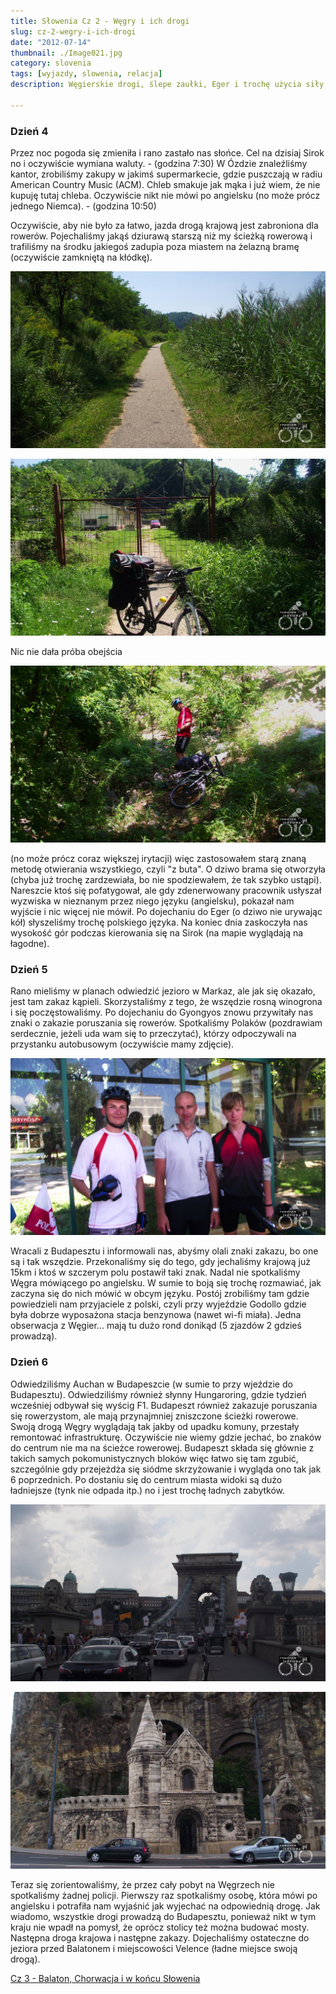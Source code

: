 ```yaml
---
title: Słowenia Cz 2 - Węgry i ich drogi
slug: cz-2-wegry-i-ich-drogi
date: "2012-07-14"
thumbnail: ./Image021.jpg
category: slovenia
tags: [wyjazdy, slowenia, relacja]
description: Węgierskie drogi, ślepe zaułki, Eger i trochę użycia siły, czyli droga przez Węgry

---
```


### Dzień 4
Przez noc pogoda się zmieniła i rano zastało nas słońce. Cel na dzisiaj Sirok no i oczywiście wymiana waluty. - (godzina 7:30)
W Ózdzie znaleźliśmy kantor, zrobiliśmy zakupy w jakimś supermarkecie, gdzie puszczają w radiu American Country Music (ACM). Chleb smakuje jak mąka i już wiem, że nie kupuję tutaj chleba. Oczywiście nikt nie mówi po angielsku (no może prócz jednego Niemca). - (godzina 10:50)

Oczywiście, aby nie było za łatwo, jazda drogą krajową jest zabroniona dla rowerów. Pojechaliśmy jakąś dziurawą starszą niż my ścieżką rowerową i trafiliśmy na środku jakiegoś zadupia poza miastem na żelazną bramę (oczywiście zamkniętą na kłódkę). 

![image](./Image021.jpg)

![image](./Image023.jpg)

Nic nie dała próba obejścia 

![image](./Image022.jpg)

(no może prócz coraz większej irytacji) więc zastosowałem starą znaną metodę otwierania wszystkiego, czyli "z buta". O dziwo brama się otworzyła (chyba już trochę zardzewiała, bo nie spodziewałem, że tak szybko ustąpi). Nareszcie ktoś się pofatygował, ale gdy zdenerwowany pracownik usłyszał wyzwiska w nieznanym przez niego języku (angielsku), pokazał nam wyjście i nic więcej nie mówił. Po dojechaniu do Eger (o dziwo nie urywając kół) słyszeliśmy trochę polskiego języka. Na koniec dnia zaskoczyła nas wysokość gór podczas kierowania się na Sirok (na mapie wyglądają na łagodne).

### Dzień 5
Rano mieliśmy w planach odwiedzić jezioro w Markaz, ale jak się okazało, jest tam zakaz kąpieli. Skorzystaliśmy z tego, że wszędzie rosną winogrona i się poczęstowaliśmy. Po dojechaniu do Gyongyos znowu przywitały nas znaki o zakazie poruszania się rowerów. Spotkaliśmy Polaków (pozdrawiam serdecznie, jeżeli uda wam się to przeczytać), którzy odpoczywali na przystanku autobusowym (oczywiście mamy zdjęcie).

![image](./Image024.jpg)

Wracali z Budapesztu i informowali nas, abyśmy olali znaki zakazu, bo one są i tak wszędzie. Przekonaliśmy się do tego, gdy jechaliśmy krajową już 15km i ktoś w szczerym polu postawił taki znak. Nadal nie spotkaliśmy Węgra mówiącego po angielsku. W sumie to boją się trochę rozmawiać, jak zaczyna się do nich mówić w obcym języku. Postój zrobiliśmy tam gdzie powiedzieli nam przyjaciele z polski, czyli przy wyjeździe Godollo gdzie była dobrze wyposażona stacja benzynowa (nawet wi-fi miała). Jedna obserwacja z Węgier... mają tu dużo rond donikąd (5 zjazdów 2 gdzieś prowadzą).

### Dzień 6
Odwiedziliśmy Auchan w Budapeszcie (w sumie to przy wjeździe do Budapesztu). Odwiedziliśmy również słynny Hungaroring, gdzie tydzień wcześniej odbywał się wyścig F1.  Budapeszt również zakazuje poruszania się rowerzystom, ale mają przynajmniej zniszczone ścieżki rowerowe. Swoją drogą Węgry wyglądają tak jakby od upadku komuny, przestały remontować infrastrukturę. Oczywiście nie wiemy gdzie jechać, bo znaków do centrum nie ma na ścieżce rowerowej. Budapeszt składa się głównie z takich samych pokomunistycznych bloków więc łatwo się tam zgubić, szczególnie gdy przejeżdża się siódme skrzyżowanie i wygląda ono tak jak 6 poprzednich. Po dostaniu się do centrum miasta widoki są dużo ładniejsze (tynk nie odpada itp.) no i jest trochę ładnych zabytków. 

![image](./Image025.jpg)

![image](./Image026.jpg)

Teraz się zorientowaliśmy, że przez cały pobyt na Węgrzech nie spotkaliśmy żadnej policji. Pierwszy raz spotkaliśmy osobę, która mówi po angielsku i potrafiła nam wyjaśnić jak wyjechać na odpowiednią drogę. Jak wiadomo, wszystkie drogi prowadzą do Budapesztu, ponieważ nikt w tym kraju nie wpadł na pomysł, że oprócz stolicy też można budować mosty. Następna droga krajowa i następne zakazy. Dojechaliśmy ostateczne do jeziora przed Balatonem i miejscowości Velence (ładne miejsce swoją drogą). 

[Cz 3 - Balaton, Chorwacja i w końcu Słowenia](/post/cz-3-balaton-chorwacja-i-w-koncu-slowenia)